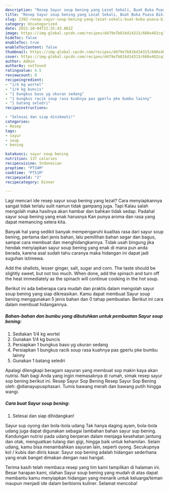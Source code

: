 ```yaml
---
description: "Resep Sayur soup bening yang Lezat Sekali, Buat Buka Puasa Bikin Ngiler"
title: "Resep Sayur soup bening yang Lezat Sekali, Buat Buka Puasa Bikin Ngiler"
slug: 1392-resep-sayur-soup-bening-yang-lezat-sekali-buat-buka-puasa-bikin-ngiler
category: Uncategorized
date: 2022-10-04T22:35:43.862Z
image: https://img-global.cpcdn.com/recipes/d479e7b816d14315/680x482cq70/sayur-soup-bening-foto-resep-utama.jpg
hideToc: false
enableToc: true
enableTocContent: false
thumbnail: https://img-global.cpcdn.com/recipes/d479e7b816d14315/680x482cq70/sayur-soup-bening-foto-resep-utama.jpg
cover: https://img-global.cpcdn.com/recipes/d479e7b816d14315/680x482cq70/sayur-soup-bening-foto-resep-utama.jpg
author: Admin
authorAv: notfound
ratingvalue: 4.5
reviewcount: 8
recipeingredient:
- "1/4 kg wortel"
- "1/4 kg buncis"
- "1 bungkus baso yg ukuran sedang"
- "1 bungkus racik soup rasa kuahnya pas gperlu pke bumbu lainny"
- "1 batang seledri"
recipeinstructions:

- "Selesai dan siap dinikmati!"
categories:
- Resep
tags:
- sayur
- soup
- bening

katakunci: sayur soup bening 
nutrition: 137 calories
recipecuisine: Indonesian
preptime: "PT34M"
cooktime: "PT51M"
recipeyield: "2"
recipecategory: Dinner

---
```



Lagi mencari ide resep sayur soup bening yang lezat? Cara menyiapkannya sangat tidak terlalu sulit namun tidak gampang juga. Tapi Kalau salah mengolah maka hasilnya akan hambar dan bahkan tidak sedap. Padahal sayur soup bening yang enak harusnya Kan punya aroma dan rasa yang dapat memancing selera kita.


Banyak hal yang sedikit banyak mempengaruhi kualitas rasa dari sayur soup bening, pertama dari jenis bahan, lalu pemilihan bahan segar dan bagus, sampai cara membuat dan menghidangkannya. Tidak usah bingung jika hendak menyiapkan sayur soup bening yang enak di mana pun anda berada, karena asal sudah tahu caranya maka hidangan ini dapat jadi suguhan istimewa.

Add the shallots, lesser ginger, salt, sugar and corn. The taste should be slightly sweet, but not too much. When done, add the spinach and turn off the heat immediately as the spinach will continue cooking in the hot soup.


Berikut ini ada beberapa cara mudah dan praktis dalam mengolah sayur soup bening yang siap dikreasikan. Kamu dapat membuat Sayur soup bening menggunakan 5 jenis bahan dan 0 tahap pembuatan. Berikut ini cara dalam membuat hidangannya.

<!--inarticleads1-->

##### Bahan-bahan dan bumbu yang dibutuhkan untuk pembuatan Sayur soup bening:

1. Sediakan 1/4 kg wortel
1. Gunakan 1/4 kg buncis
1. Persiapkan 1 bungkus baso yg ukuran sedang
1. Persiapkan 1 bungkus racik soup rasa kuahnya pas gperlu pke bumbu lainny
1. Gunakan 1 batang seledri


Apalagi dilengkapi beragam sayuran yang membuat sop makin kaya akan nutrisi. Nah bagi Anda yang ingin memasaknya di rumah, simak resep sayur sop bening berikut ini. Resep Sayur Sop Bening Resep Sayur Sop Bening oleh: @dianayupuspitasari. Tumis bawang merah dan bawang putih hingga wangi. 

<!--inarticleads2-->

##### Cara buat Sayur soup bening:


1. Selesai dan siap dihidangkan!

Sayur sup oyong dan bola-bola udang Tak hanya daging ayam, bola-bola udang juga dapat digunakan sebagai tambahan bahan sayur sup bening. Kandungan nutrisi pada udang berperan dalam menjaga kesehatan jantung dan otak, menguatkan tulang dan gigi, hingga baik untuk kehamilan. Selain udang, kamu bisa menambahkan sayuran lain, seperti oyong. Secukupnya kol / kubis dan diiris kasar. Sayur sop bening adalah hidangan sederhana yang enak banget dimakan dengan nasi hangat. 

Terima kasih telah membaca resep yang tim kami tampilkan di halaman ini. Besar harapan kami, olahan Sayur soup bening yang mudah di atas dapat membantu kamu menyiapkan hidangan yang menarik untuk keluarga/teman maupun menjadi ide dalam berbisnis kuliner. Selamat mencoba!
